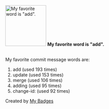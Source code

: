 <img src="https://my-badges.github.io/my-badges/favorite-word.png" alt="My favorite word is &quot;add&quot;." title="My favorite word is &quot;add&quot;." width="128">
<strong>My favorite word is &quot;add&quot;.</strong>
<br><br>

My favorite commit message words are:

1. add (used 193 times)
2. update (used 153 times)
3. merge (used 106 times)
4. adding (used 95 times)
5. change-id: (used 92 times)


Created by <a href="https://github.com/my-badges/my-badges">My Badges</a>